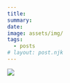 ```yaml
---
title: 
summary:  
date: 
image: assets/img/
tags:
  - posts
# layout: post.njk
---
```

![](/src/assets/img/ )